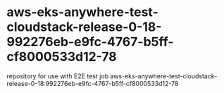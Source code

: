 # aws-eks-anywhere-test-cloudstack-release-0-18-992276eb-e9fc-4767-b5ff-cf8000533d12-78
repository for use with E2E test job aws-eks-anywhere-test-cloudstack-release-0-18:992276eb-e9fc-4767-b5ff-cf8000533d12-78
